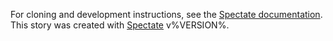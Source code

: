 For cloning and development instructions, see the [Spectate documentation](https://github.com/graphicsdesk/spectate/#cloning-a-spectate-project). This story was created with [Spectate](https://github.com/graphicsdesk/spectate) v%VERSION%.
